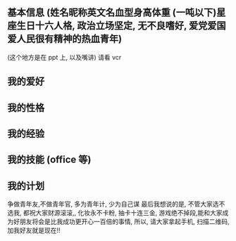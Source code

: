 ## 基本信息 (姓名昵称英文名血型身高体重 (一吨以下)星座生日十六人格, 政治立场坚定, 无不良嗜好, 爱党爱国爱人民很有精神的热血青年)
(这个地方是在 ppt 上, 以及嘴讲)
请看 vcr 
## 我的爱好
## 我的性格
## 我的经验
## 我的技能 (office 等)
## 我的计划

争做青年友,不做青年官, 多为青年计, 少为自己谋
最后我想说的是, 不管大家选不选我, 都祝大家财源滚滚,, 化妆永不卡粉, 抽卡十连三金, 游戏绝不掉段,能和大家成为好朋友将会是比我成功更开心一百倍的事情, 所以, 请大家拿起手机, 扫描二维码, 加我好友就是现在!!
